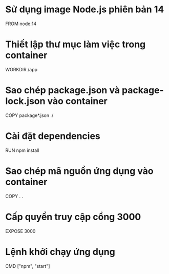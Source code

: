 # Sử dụng image Node.js phiên bản 14
FROM node:14

# Thiết lập thư mục làm việc trong container
WORKDIR /app

# Sao chép package.json và package-lock.json vào container
COPY package*.json ./

# Cài đặt dependencies
RUN npm install

# Sao chép mã nguồn ứng dụng vào container
COPY . .

# Cấp quyền truy cập cổng 3000
EXPOSE 3000

# Lệnh khởi chạy ứng dụng
CMD ["npm", "start"]

